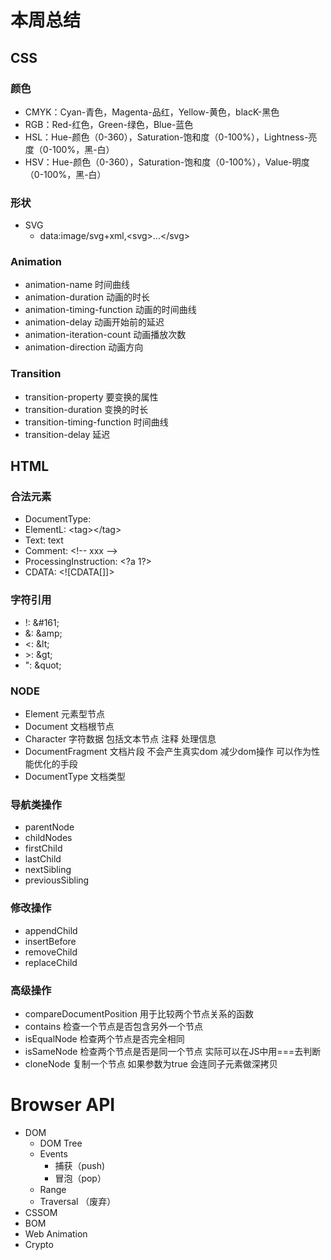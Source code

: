 # 本周总结

## CSS

### 颜色
* CMYK：Cyan-青色，Magenta-品红，Yellow-黄色，blacK-黑色
* RGB：Red-红色，Green-绿色，Blue-蓝色
* HSL：Hue-颜色（0-360），Saturation-饱和度（0-100%），Lightness-亮度（0-100%，黑-白）
* HSV：Hue-颜色（0-360），Saturation-饱和度（0-100%），Value-明度（0-100%，黑-白）

### 形状
* SVG
  *  data:image/svg+xml,\<svg\>...\</svg\>

### Animation
+ animation-name 时间曲线
+ animation-duration 动画的时长
+ animation-timing-function 动画的时间曲线
+ animation-delay 动画开始前的延迟
+ animation-iteration-count 动画播放次数
+ animation-direction 动画方向
### Transition
+ transition-property 要变换的属性
+ transition-duration 变换的时长
+ transition-timing-function 时间曲线
+ transition-delay 延迟

## HTML

### 合法元素
* DocumentType: <!Document html>
* ElementL: \<tag\>\</tag\>
* Text: text
* Comment: \<!-- xxx --\>
* ProcessingInstruction: \<?a 1?\>
* CDATA: \<![CDATA[]]\>

### 字符引用
* !: \&#161;
* &: \&amp;
* <: \&lt;
* \>: \&gt;
* ": \&quot;

### NODE
+ Element 元素型节点
+ Document 文档根节点
+ Character 字符数据 包括文本节点 注释 处理信息
+ DocumentFragment 文档片段 不会产生真实dom 减少dom操作 可以作为性能优化的手段
+ DocumentType 文档类型

### 导航类操作
+ parentNode
+ childNodes
+ firstChild
+ lastChild
+ nextSibling
+ previousSibling

### 修改操作
+ appendChild
+ insertBefore
+ removeChild
+ replaceChild

### 高级操作
+ compareDocumentPosition 用于比较两个节点关系的函数
+ contains 检查一个节点是否包含另外一个节点
+ isEqualNode 检查两个节点是否完全相同
+ isSameNode 检查两个节点是否是同一个节点 实际可以在JS中用===去判断
+ cloneNode 复制一个节点 如果参数为true 会连同子元素做深拷贝

# Browser API
+ DOM
  + DOM Tree
  + Events
    + 捕获（push)
    + 冒泡（pop）
  + Range
  + Traversal （废弃）
+ CSSOM
+ BOM
+ Web Animation
+ Crypto
